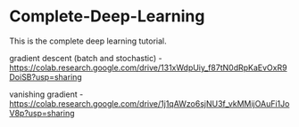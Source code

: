 # Complete-Deep-Learning
This is the complete deep learning tutorial.


gradient descent (batch and stochastic) - https://colab.research.google.com/drive/131xWdpUiy_f87tN0dRpKaEvOxR9DoiSB?usp=sharing

vanishing gradient - https://colab.research.google.com/drive/1j1qAWzo6sjNU3f_vkMMijOAuFi1JoV8p?usp=sharing
